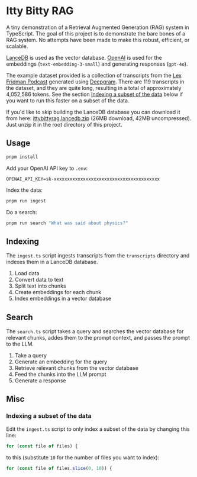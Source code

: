 # Itty Bitty RAG

A tiny demonstration of a Retrieval Augmented Generation (RAG) system in TypeScript. The goal of this project is to demonstrate the bare bones of a RAG system. No attempts have been made to make this robust, efficient, or scalable.

[LanceDB](https://lancedb.com/) is used as the vector database. [OpenAI](https://openai.com/) is used for the embeddings (`text-embedding-3-small`) and generating responses (`gpt-4o`).

The example dataset provided is a collection of transcripts from the [Lex Fridman Podcast](https://lexfridman.com/podcast/) generated using [Deepgram](https://deepgram.com/). There are 119 transcripts in the dataset, and they are quite long, resulting in a total of approximately 4,052,586 tokens. See the section [Indexing a subset of the data](#indexing-a-subset-of-the-data) below if you want to run this faster on a subset of the data.

If you'd like to skip building the LanceDB database you can download it from here: [ittybittyrag.lancedb.zip](https://pub-1fb4721bb25e43809c409679bb5bc583.r2.dev/ittybittyrag.lancedb.zip) (26MB download, 42MB uncompressed). Just unzip it in the root directory of this project.

## Usage

```bash
pnpm install
```

Add your OpenAI API key to `.env`:

```
OPENAI_API_KEY=sk-xxxxxxxxxxxxxxxxxxxxxxxxxxxxxxxxxxxxxxxx
```

Index the data:

```bash
pnpm run ingest
```

Do a search:

```bash
pnpm run search "What was said about physics?"
```

## Indexing

The `ingest.ts` script ingests transcripts from the `transcripts` directory and indexes them in a LanceDB database.

1. Load data
2. Convert data to text
3. Split text into chunks
4. Create embeddings for each chunk
5. Index embeddings in a vector database

## Search

The `search.ts` script takes a query and searches the vector database for relevant chunks, addes them to the prompt context, and passes the prompt to the LLM.

1. Take a query
2. Generate an embedding for the query
3. Retrieve relevant chunks from the vector database
4. Feed the chunks into the LLM prompt
5. Generate a response

## Misc

### Indexing a subset of the data

Edit the `ingest.ts` script to only index a subset of the data by changing this line:

```typescript
for (const file of files) {
```

to this (substitute `10` for the number of files you want to index):

```typescript
for (const file of files.slice(0, 10)) {
```
